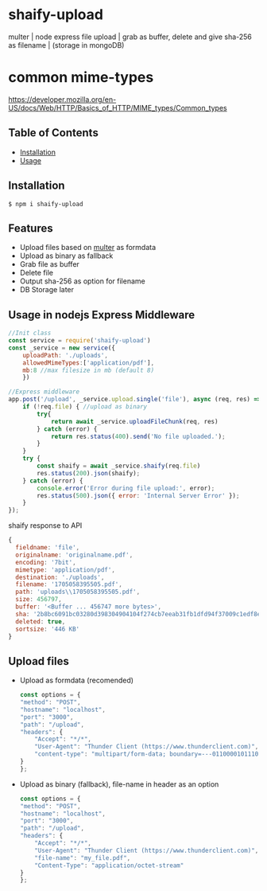 # shaify-upload
multer | node express file upload | grab as buffer, delete and give sha-256 as filename | (storage in mongoDB)

# common mime-types
https://developer.mozilla.org/en-US/docs/Web/HTTP/Basics_of_HTTP/MIME_types/Common_types

## Table of Contents

- [Installation](#installation)
- [Usage](#usage)

## Installation

```
$ npm i shaify-upload
```

## Features

  * Upload files based on [multer](https://www.npmjs.com/package/multer) as formdata
  * Upload as binary as fallback
  * Grab file as buffer
  * Delete file
  * Output sha-256 as option for filename
  * DB Storage later

## Usage in nodejs Express Middleware

```js
//Init class
const service = require('shaify-upload')
const _service = new service({
    uploadPath: './uploads',
    allowedMimeTypes:['application/pdf'],
    mb:8 //max filesize in mb (default 8)
    })

//Express middleware
app.post('/upload', _service.upload.single('file'), async (req, res) => {
    if (!req.file) { //upload as binary
        try{
            return await _service.uploadFileChunk(req, res)
        } catch (error) {
            return res.status(400).send('No file uploaded.');
        }
    }
    try {
        const shaify = await _service.shaify(req.file)
        res.status(200).json(shaify);
    } catch (error) {
        console.error('Error during file upload:', error);
        res.status(500).json({ error: 'Internal Server Error' });
    }
});
```

shaify response to API

```js
{
  fieldname: 'file',
  originalname: 'originalname.pdf',
  encoding: '7bit',
  mimetype: 'application/pdf',
  destination: './uploads',
  filename: '1705058395505.pdf',
  path: 'uploads\\1705058395505.pdf',
  size: 456797,
  buffer: '<Buffer ... 456747 more bytes>',
  sha: '2b8bc6091bc03280d398304904104f274cb7eeab31fb1dfd94f37009c1edf8e7',
  deleted: true,
  sortsize: '446 KB'
}
```

## Upload files

  * Upload as formdata (recomended)
    ```js
    const options = {
    "method": "POST",
    "hostname": "localhost",
    "port": "3000",
    "path": "/upload",
    "headers": {
        "Accept": "*/*",
        "User-Agent": "Thunder Client (https://www.thunderclient.com)",
        "content-type": "multipart/form-data; boundary=---011000010111000001101001"
    }
    };
    ```
  * Upload as binary (fallback), file-name in header as an option
    ```js
    const options = {
    "method": "POST",
    "hostname": "localhost",
    "port": "3000",
    "path": "/upload",
    "headers": {
        "Accept": "*/*",
        "User-Agent": "Thunder Client (https://www.thunderclient.com)",
        "file-name": "my_file.pdf",
        "Content-Type": "application/octet-stream"
    }
    };
    ```